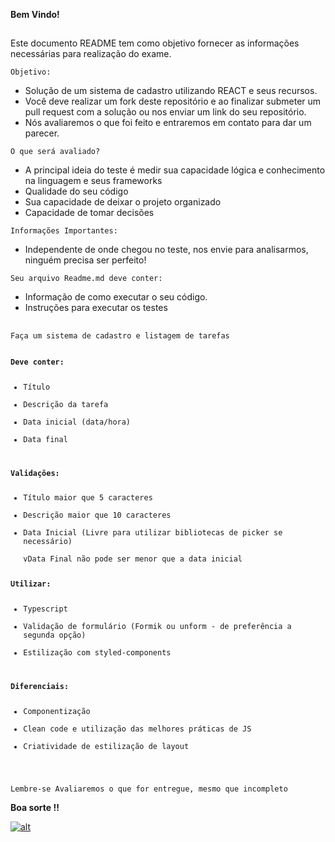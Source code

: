 <div class="Box-body">
        <article class="markdown-body entry-content p-5" itemprop="text"><p><strong>Bem Vindo!</strong></p>
<h1></h1>
<p>Este documento README tem como objetivo fornecer as informações necessárias para realização do exame.</p>
<p><code>Objetivo:</code></p>
<ul>
<li>Solução de um sistema de cadastro utilizando REACT e seus recursos.</li>
<li>Você deve realizar um fork deste repositório e ao finalizar submeter um pull request com a solução ou nos enviar um link do seu repositório.</li>
<li>Nós avaliaremos o que foi feito e entraremos em contato para dar um parecer.</li>
</ul>
<p><code>O que será avaliado?</code></p>
<ul>
<li>A principal ideia do teste é medir sua capacidade lógica e conhecimento na linguagem e seus frameworks</li>
<li>Qualidade do seu código</li>
<li>Sua capacidade de deixar o projeto organizado</li>
<li>Capacidade de tomar decisões</li>
</ul>
<p><code>Informações Importantes: </code></p>
<ul>
<li>Independente de onde chegou no teste, nos envie para analisarmos, ninguém precisa ser perfeito!</li>
</ul>
<p><code>Seu arquivo Readme.md deve conter: </code></p>
<ul>
<li>Informação de como executar o seu código.</li>
<li>Instruções para executar os testes</li>
</ul>

</code></pre>
<h1></h1>
<p><code>Faça um sistema de cadastro e listagem de tarefas</code></p>
<pre><code>
<b>Deve conter:</b>
<ul>
<li>Título</li>
<li>Descrição da tarefa</li>
<li>Data inicial (data/hora)</li>
<li>Data final</li>
</ul>
<b>Validações:</b>
<ul>
<li>Título maior que 5 caracteres</li>
<li>Descrição maior que 10 caracteres</li>
<li>Data Inicial (Livre para utilizar bibliotecas de picker se necessário)</li>
vData Final não pode ser menor que a data inicial</li>
</ul>
<b>Utilizar:</b>
<ul>
<li>Typescript</li>
<li>Validação de formulário (Formik ou unform - de preferência a segunda opção)</li>
<li>Estilização com styled-components</li>
</ul>
<b>Diferenciais:</b>
<ul>
<li>Componentização</li>
<li>Clean code e utilização das melhores práticas de JS</li>
<li>Criatividade de estilização de layout</li>
</ul>
</code></pre>
<p><code>Lembre-se Avaliaremos o que for entregue, mesmo que incompleto</code></p>
<p><strong>Boa sorte !!</strong></p>
<p><a target="_blank" rel="noopener noreferrer" href="https://camo.githubusercontent.com/8c5d535de1b7059a6abce560d44875a3f955d675/68747470733a2f2f616a736f696665722e66696c65732e776f726470726573732e636f6d2f323031342f30342f6b6565702d63616c6d2d616e642d646f6e2d742d666565642d7468652d74726f6c6c2d34382e706e67"><img src="https://camo.githubusercontent.com/8c5d535de1b7059a6abce560d44875a3f955d675/68747470733a2f2f616a736f696665722e66696c65732e776f726470726573732e636f6d2f323031342f30342f6b6565702d63616c6d2d616e642d646f6e2d742d666565642d7468652d74726f6c6c2d34382e706e67" alt="alt" data-canonical-src="https://ajsoifer.files.wordpress.com/2014/04/keep-calm-and-don-t-feed-the-troll-48.png" style="max-width:100%;"></a></p>
</article>
      </div>
